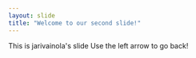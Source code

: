 ```yaml
---
layout: slide
title: "Welcome to our second slide!"
---
```

This is jarivainola's slide
Use the left arrow to go back!
